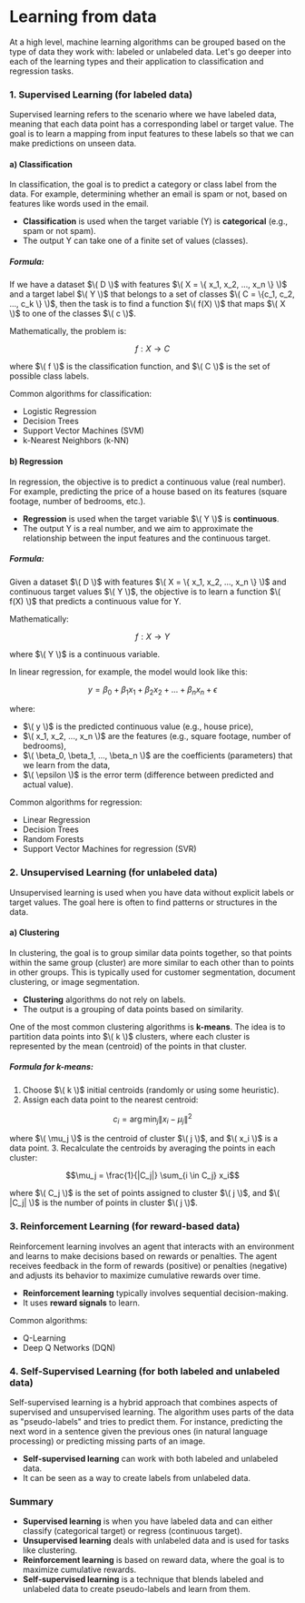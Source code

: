 # Learning from data

At a high level, machine learning algorithms can be grouped based on the type of data they work with: labeled or unlabeled data. Let's go deeper into each of the learning types and their application to classification and regression tasks.

### 1. **Supervised Learning (for labeled data)**

Supervised learning refers to the scenario where we have labeled data, meaning that each data point has a corresponding label or target value. The goal is to learn a mapping from input features to these labels so that we can make predictions on unseen data.

#### a) **Classification**

In classification, the goal is to predict a category or class label from the data. For example, determining whether an email is spam or not, based on features like words used in the email.

- **Classification** is used when the target variable (Y) is **categorical** (e.g., spam or not spam).
- The output Y can take one of a finite set of values (classes).
  
##### Formula:

If we have a dataset $\( D \)$ with features $\( X = \{ x_1, x_2, ..., x_n \} \)$ and a target label $\( Y \)$ that belongs to a set of classes $\( C = \{c_1, c_2, ..., c_k \} \)$, then the task is to find a function $\( f(X) \)$ that maps $\( X \)$ to one of the classes $\( c \)$.

Mathematically, the problem is:
```math
f: X \rightarrow C
```
where $\( f \)$ is the classification function, and $\( C \)$ is the set of possible class labels.

Common algorithms for classification:
- Logistic Regression
- Decision Trees
- Support Vector Machines (SVM)
- k-Nearest Neighbors (k-NN)

#### b) **Regression**

In regression, the objective is to predict a continuous value (real number). For example, predicting the price of a house based on its features (square footage, number of bedrooms, etc.).

- **Regression** is used when the target variable $\( Y \)$ is **continuous**.
- The output Y is a real number, and we aim to approximate the relationship between the input features and the continuous target.

##### Formula:

Given a dataset $\( D \)$ with features $\( X = \{ x_1, x_2, ..., x_n \} \)$ and continuous target values $\( Y \)$, the objective is to learn a function $\( f(X) \)$ that predicts a continuous value for Y.

Mathematically:
```math
f: X \rightarrow Y
``` 
where $\( Y \)$ is a continuous variable.

In linear regression, for example, the model would look like this:
```math
y = \beta_0 + \beta_1 x_1 + \beta_2 x_2 + ... + \beta_n x_n + \epsilon
``` 
where:
- $\( y \)$ is the predicted continuous value (e.g., house price),
- $\( x_1, x_2, ..., x_n \)$ are the features (e.g., square footage, number of bedrooms),
- $\( \beta_0, \beta_1, ..., \beta_n \)$ are the coefficients (parameters) that we learn from the data,
- $\( \epsilon \)$ is the error term (difference between predicted and actual value).

Common algorithms for regression:
- Linear Regression
- Decision Trees
- Random Forests
- Support Vector Machines for regression (SVR)

### 2. **Unsupervised Learning (for unlabeled data)**

Unsupervised learning is used when you have data without explicit labels or target values. The goal here is often to find patterns or structures in the data.

#### a) **Clustering**

In clustering, the goal is to group similar data points together, so that points within the same group (cluster) are more similar to each other than to points in other groups. This is typically used for customer segmentation, document clustering, or image segmentation.

- **Clustering** algorithms do not rely on labels.
- The output is a grouping of data points based on similarity.

One of the most common clustering algorithms is **k-means**. The idea is to partition data points into $\( k \)$ clusters, where each cluster is represented by the mean (centroid) of the points in that cluster.

##### Formula for k-means:
1. Choose $\( k \)$ initial centroids (randomly or using some heuristic).
2. Assign each data point to the nearest centroid:
```math
c_i = \arg \min_{j} \| x_i - \mu_j \|^2
``` 
where $\( \mu_j \)$ is the centroid of cluster $\( j \)$, and $\( x_i \)$ is a data point.
3. Recalculate the centroids by averaging the points in each cluster:
```math
\mu_j = \frac{1}{|C_j|} \sum_{i \in C_j} x_i
``` 
where $\( C_j \)$ is the set of points assigned to cluster $\( j \)$, and $\( |C_j| \)$ is the number of points in cluster $\( j \)$.

### 3. **Reinforcement Learning (for reward-based data)**

Reinforcement learning involves an agent that interacts with an environment and learns to make decisions based on rewards or penalties. The agent receives feedback in the form of rewards (positive) or penalties (negative) and adjusts its behavior to maximize cumulative rewards over time.

- **Reinforcement learning** typically involves sequential decision-making.
- It uses **reward signals** to learn.

Common algorithms:
- Q-Learning
- Deep Q Networks (DQN)

### 4. **Self-Supervised Learning (for both labeled and unlabeled data)**

Self-supervised learning is a hybrid approach that combines aspects of supervised and unsupervised learning. The algorithm uses parts of the data as "pseudo-labels" and tries to predict them. For instance, predicting the next word in a sentence given the previous ones (in natural language processing) or predicting missing parts of an image.

- **Self-supervised learning** can work with both labeled and unlabeled data.
- It can be seen as a way to create labels from unlabeled data.

### **Summary**

- **Supervised learning** is when you have labeled data and can either classify (categorical target) or regress (continuous target).
- **Unsupervised learning** deals with unlabeled data and is used for tasks like clustering.
- **Reinforcement learning** is based on reward data, where the goal is to maximize cumulative rewards.
- **Self-supervised learning** is a technique that blends labeled and unlabeled data to create pseudo-labels and learn from them.
